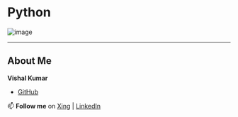 # Python
![image](https://github.com/user-attachments/assets/2983e97f-c330-4ca0-a086-aae6d2184cb5)

----

## About Me

**Vishal Kumar**
- [GitHub](https://github.com/VishalKumar-GitHub)

📫 **Follow me** on [Xing](https://www.xing.com/profile/Vishal_Kumar055381/web_profiles?expandNeffi=true) | [LinkedIn](https://www.linkedin.com/in/vishal-kumar-819585275/)

